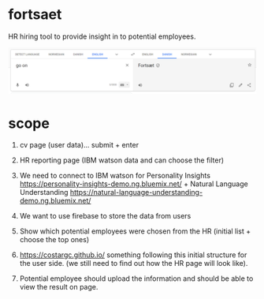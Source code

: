 # fortsaet
HR hiring tool to provide insight in to potential employees.

![Screenshot Name](https://github.com/costargc/fortsaet/blob/master/images/fortsaet.PNG?raw=true)

# scope 
1. cv page (user data)... submit + enter

2. HR reporting page (IBM watson data and can choose the filter)

3. We need to connect to IBM watson for Personality Insights https://personality-insights-demo.ng.bluemix.net/ + Natural Language Understanding https://natural-language-understanding-demo.ng.bluemix.net/

4. We want to use firebase to store the data from users

5. Show which potential employees were chosen from the HR (initial list + choose the top ones)

6. https://costargc.github.io/ something following this initial structure for the user side. (we still need to find out how the HR page will look like).

7. Potential employee should upload the information and should be able to view the result on page.